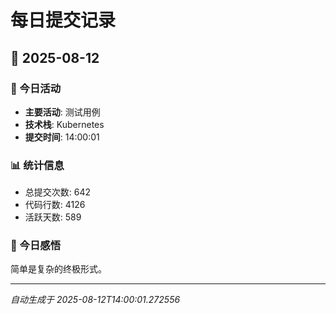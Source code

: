 # 每日提交记录

## 📅 2025-08-12

### 🎯 今日活动
- **主要活动**: 测试用例
- **技术栈**: Kubernetes
- **提交时间**: 14:00:01

### 📊 统计信息
- 总提交次数: 642
- 代码行数: 4126
- 活跃天数: 589

### 💭 今日感悟
简单是复杂的终极形式。

---
*自动生成于 2025-08-12T14:00:01.272556*
